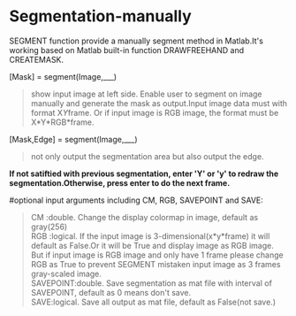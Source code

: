 # Segmentation-manually
SEGMENT function provide a manually segment method in Matlab.It's working based on Matlab built-in function DRAWFREEHAND and CREATEMASK.


\[Mask] = segment(Image,\_\_\_) <br>
>show input image at left side. Enable user to segment on image manually and generate the mask as output.Input image data must with format X*Y*frame. Or if input image
>is RGB image, the format must be X\*Y\*RGB\*frame.

\[Mask,Edge] = segment(Image,\_\_\_) <br>
>not only output the segmentation area but also output the edge.

**If not satiftied with previous segmentation, enter 'Y' or 'y' to redraw the segmentation.Otherwise, press enter to do the next frame.**

#optional input arguments including CM, RGB, SAVEPOINT and SAVE:<br>
>CM :double. Change the display colormap in image, default as gray(256) <br>
>RGB :logical. If the input image is 3-dimensional(x\*y\*frame) it will default as False.Or it will be True and display image as RGB image. But if input image is RGB image and only have 1 frame please change RGB as True to prevent SEGMENT mistaken input image as 3 frames gray-scaled image. <br>
>SAVEPOINT:double. Save segmentation as mat file with interval of <br>SAVEPOINT, default as 0 means don't save. <br>
>SAVE:logical. Save all output as mat file, default as False(not save.)
